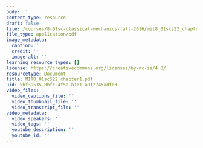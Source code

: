 ```yaml
---
body: ''
content_type: resource
draft: false
file: /courses/8-01sc-classical-mechanics-fall-2016/mit8_01scs22_chapter1.pdf
file_type: application/pdf
image_metadata:
  caption: ''
  credit: ''
  image-alt: ''
learning_resource_types: []
license: https://creativecommons.org/licenses/by-nc-sa/4.0/
resourcetype: Document
title: MIT8_01scS22_chapter1.pdf
uid: 5bf39535-8bfc-4f5a-b101-a9f2745adf03
video_files:
  video_captions_file: ''
  video_thumbnail_file: ''
  video_transcript_file: ''
video_metadata:
  video_speakers: ''
  video_tags: ''
  youtube_description: ''
  youtube_id: ''
---
```

